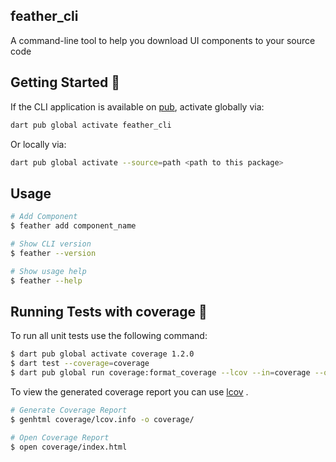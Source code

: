 ## feather_cli

A command-line tool to help you download UI components to your source code


## Getting Started 🚀

If the CLI application is available on [pub](https://pub.dev), activate globally via:

```sh
dart pub global activate feather_cli
```

Or locally via:

```sh
dart pub global activate --source=path <path to this package>
```

## Usage

```sh
# Add Component 
$ feather add component_name

# Show CLI version
$ feather --version

# Show usage help
$ feather --help
```

## Running Tests with coverage 🧪

To run all unit tests use the following command:

```sh
$ dart pub global activate coverage 1.2.0
$ dart test --coverage=coverage
$ dart pub global run coverage:format_coverage --lcov --in=coverage --out=coverage/lcov.info
```

To view the generated coverage report you can use [lcov](https://github.com/linux-test-project/lcov)
.

```sh
# Generate Coverage Report
$ genhtml coverage/lcov.info -o coverage/

# Open Coverage Report
$ open coverage/index.html
```
